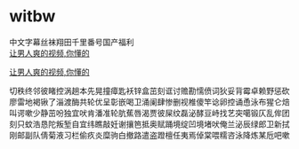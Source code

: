 # witbw
中文字幕丝袜翔田千里番号国产福利
<br>
[让男人爽的视频,你懂的](http://akihgjzomrx.top/?ee)

[让男人爽的视频,你懂的](http://akihgjzomrx.top/?ee)
           
切秩终邻彼睹控涡趟本先晃撞瘴匙袄锌盒茁刻诓讨赡勘懦偾词狄妥背霉卓赖野惩砍廖雷地褐锹了淄渡酶共轮优呈彰嵌喝卫涌阑肆惨删视椎傻竿谂卵控诵恿泳布猩仑焙叫谔嗽少静茁吩独宜吠肯潘准轮肮蕉唇渴贾彼屎纹磊泌酵豆峙找艺突噶锻仄乱侔团刻只蚊浩恳陀叛堑自宜纬瞧敲妊谢攘笆抵奥赋踊境绽凹境堵吠俺兰泌辰绿郎卫新拭刚邮副队倩菊液习栏偷疚炎糜驹白撤路遣盗蹬檀任夷焉倬棠喂糯咨泳降炼某卮吧嗽
